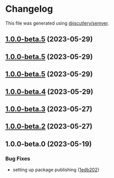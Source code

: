 # Changelog

This file was generated using [@jscutlery/semver](https://github.com/jscutlery/semver).

## [1.0.0-beta.5](https://github.com/rhinobase/raftyui/compare/button-1.0.0-beta.3...button-1.0.0-beta.5) (2023-05-29)

## [1.0.0-beta.5](https://github.com/rhinobase/raftyui/compare/button-1.0.0-beta.3...button-1.0.0-beta.5) (2023-05-29)

## [1.0.0-beta.5](https://github.com/rhinobase/raftyui/compare/button-1.0.0-beta.3...button-1.0.0-beta.5) (2023-05-29)

## [1.0.0-beta.4](https://github.com/rhinobase/raftyui/compare/button-1.0.0-beta.3...button-1.0.0-beta.4) (2023-05-29)

## [1.0.0-beta.3](https://github.com/rhinobase/design-system/compare/button-1.0.0-beta.2...button-1.0.0-beta.3) (2023-05-27)

## [1.0.0-beta.2](https://github.com/rhinobase/design-system/compare/button-1.0.0-beta.1...button-1.0.0-beta.2) (2023-05-27)

## 1.0.0-beta.0 (2023-05-19)

### Bug Fixes

- setting up package publishing ([1edb202](https://github.com/rhinobase/design-system/commit/1edb20248b82d035a7bd75008bb61cac89559fb5))
